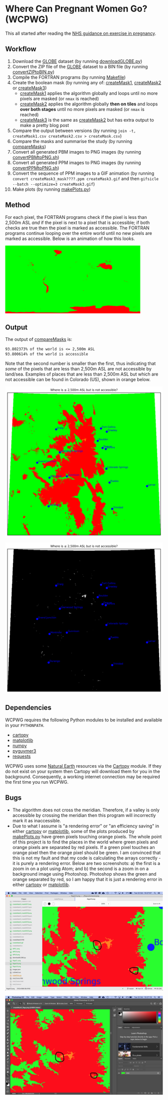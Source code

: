 # Where Can Pregnant Women Go? (WCPWG)

This all started after reading the [NHS guidance on exercise in pregnancy](https://www.nhs.uk/conditions/pregnancy-and-baby/pregnancy-exercise/).

## Workflow

1. Download the [GLOBE](https://www.ngdc.noaa.gov/mgg/topo/globe.html) dataset (by running [downloadGLOBE.py](downloadGLOBE.py))
2. Convert the ZIP file of the [GLOBE](https://www.ngdc.noaa.gov/mgg/topo/globe.html) dataset to a BIN file (by running [convertZIPtoBIN.py](convertZIPtoBIN.py))
3. Compile the FORTRAN programs (by running [Makefile](Makefile))
4. Create the boolean mask (by running any of: [createMask1](createMask1.F90), [createMask2](createMask2.F90) or [createMask3](createMask3.F90))
    * [createMask1](createMask1.F90) applies the algorithm globally and loops until no more pixels are masked (or `nmax` is reached)
    * [createMask2](createMask2.F90) applies the algorithm globally **then on tiles** and loops **over both stages** until no more pixels are masked (or `nmax` is reached)
    * [createMask3](createMask3.F90) is the same as [createMask2](createMask2.F90) but has extra output to make a pretty blog post
5. Compare the output between versions (by running `join -t, createMask1.csv createMask2.csv > createMask.csv`)
6. Compare the masks and summarise the study (by running [compareMasks](compareMasks.F90))
7. Convert all generated PBM images to PNG images (by running [convertPBMtoPNG.sh](convertPBMtoPNG.sh))
8. Convert all generated PPM images to PNG images (by running [convertPPMtoPNG.sh](convertPPMtoPNG.sh))
9. Convert the sequence of PPM images to a GIF animation (by running `convert createMask3_mask????.ppm createMask3.gif` and then `gifsicle --batch --optimize=3 createMask3.gif`)
10. Make plots (by running [makePlots.py](makePlots.py))

## Method

For each pixel, the FORTRAN programs check if the pixel is less than 2,500m ASL *and* if the pixel is next to a pixel that is accessible; if both checks are true then the pixel is marked as accessible. The FORTRAN programs continue looping over the entire world until no new pixels are marked as accessible. Below is an animation of how this looks.

![Animation of method](createMask3.gif)

## Output

The output of [compareMasks](compareMasks.F90) is:

```
93.802373% of the world is <= 2,500m ASL
93.800614% of the world is accessible
```

Note that the second number is smaller than the first, thus indicating that *some* of the pixels that are less than 2,500m ASL are not accessible by land/sea. Examples of places that are less than 2,500m ASL but which are not accessible can be found in Colorado (US), shown in orange below.

![all three types of places](flagsCO.png)

![places less than 2,500m ASL but which are not accessible](diffCO.png)

## Dependencies

WCPWG requires the following Python modules to be installed and available in your `PYTHONPATH`.

* [cartopy](https://pypi.org/project/Cartopy)
* [matplotlib](https://pypi.org/project/matplotlib)
* [numpy](https://pypi.org/project/numpy)
* [pyguymer3](https://github.com/Guymer/PyGuymer3)
* [requests](https://pypi.org/project/requests)

WCPWG uses some [Natural Earth](http://www.naturalearthdata.com/) resources via the [Cartopy](http://scitools.org.uk/cartopy/) module. If they do not exist on your system then Cartopy will download them for you in the background. Consequently, a working internet connection may be required the first time you run WCPWG.

## Bugs

* The algorithm does not cross the meridian. Therefore, if a valley is only accessible by crossing the meridian then this program will incorrectly mark it as inaccessible.
* Due to what I assume is "a rendering error" or "an efficiency saving" in either [cartopy](https://pypi.org/project/Cartopy) or [matplotlib](https://pypi.org/project/matplotlib), some of the plots produced by [makePlots.py](makePlots.py) have green pixels touching orange pixels. The whole point of this project is to find the places in the world where green pixels and orange pixels are separated by red pixels. If a green pixel touches an orange pixel then the orange pixel should be green. I am convinced that this is not my fault and that my code is calculating the arrays correctly - it is purely a rendering error. Below are two screenshots: a) the first is a zoom in on a plot using Atom; and b) the second is a zoom in on a background image using Photoshop. Photoshop shows the green and orange separated by red, so I am happy that it is just a rendering error in either [cartopy](https://pypi.org/project/Cartopy) or [matplotlib](https://pypi.org/project/matplotlib).

![Screenshot from Atom](Screenshot_Atom.png)

![Screenshot from Photoshop](Screenshot_Photoshop.png)
